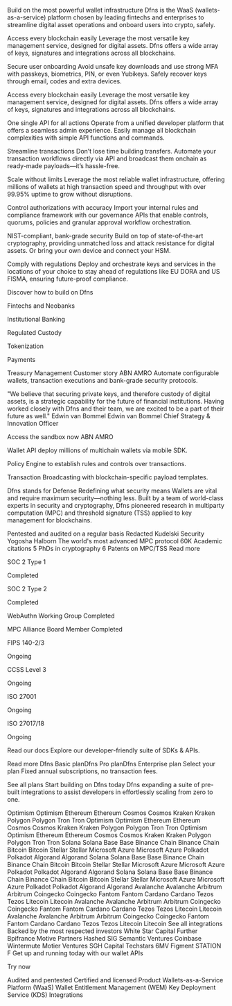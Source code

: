 Build on the most powerful wallet infrastructure
Dfns is the WaaS (wallets-as-a-service) platform chosen by leading fintechs and enterprises to streamline digital asset operations and onboard users into crypto, safely.


Access every blockchain easily
Leverage the most versatile key management service, designed for digital assets. Dfns offers a wide array of keys, signatures and integrations across all blockchains.



Secure user onboarding
Avoid unsafe key downloads and use strong MFA with passkeys, biometrics, PIN, or even Yubikeys. Safely recover keys through email, codes and extra devices.

Access every blockchain easily
Leverage the most versatile key management service, designed for digital assets. Dfns offers a wide array of keys, signatures and integrations across all blockchains.



One single API for all actions
Operate from a unified developer platform that offers a seamless admin experience. Easily manage all blockchain complexities with simple API functions and commands.


Streamline transactions
Don’t lose time building transfers. Automate your transaction workflows directly via API and broadcast them onchain as ready-made payloads—it’s hassle-free.


Scale without limits
Leverage the most reliable wallet infrastructure, offering millions of wallets at high transaction speed and throughput with over 99.95% uptime to grow without disruptions.


Control authorizations with accuracy
Import your internal rules and compliance framework with our governance APIs that enable controls, quorums, policies and granular approval workflow orchestration.


NIST-compliant, bank-grade security
Build on top of state-of-the-art cryptography, providing unmatched loss and attack resistance for digital assets. Or bring your own device and connect your HSM.


Comply with regulations
Deploy and orchestrate keys and services in the locations of your choice to stay ahead of regulations like EU DORA and US FISMA, ensuring future-proof compliance.

Discover how to build on Dfns


Fintechs and Neobanks


Institutional Banking


Regulated Custody


Tokenization


Payments


Treasury Management
Customer story
ABN AMRO
Automate configurable wallets, transaction executions and bank-grade security protocols.

"We believe that securing private keys, and therefore custody of digital assets, is a strategic capability for the future of financial institutions. Having worked closely with Dfns and their team, we are excited to be a part of their future as well."
Edwin van Bommel
Edwin van Bommel
Chief Strategy & Innovation Officer

Access the sandbox now
ABN AMRO

Wallet API
deploy millions of multichain wallets via mobile SDK.


Policy Engine
to establish rules and controls over transactions.


Transaction Broadcasting
with blockchain-specific payload templates.

Dfns stands for Defense
Redefining what security means
Wallets are vital and require maximum security—nothing less.
Built by a team of world-class experts in security and cryptography, Dfns pioneered research in multiparty computation (MPC) and threshold signature (TSS) applied to key management for blockchains.

Pentested and audited on a regular basis
Redacted
Kudelski Security
Yogosha
Halborn
The world's most advanced MPC protocol
60K
Academic
citations
5
PhDs  in
cryptography
6
Patents on
MPC/TSS
Read more

SOC 2 Type 1

Completed

SOC 2 Type 2

Completed

WebAuthn Working Group
Completed

MPC Alliance Board Member
Completed

FIPS 140-2/3

Ongoing

CCSS Level 3

Ongoing

ISO 27001

Ongoing

ISO 27017/18

Ongoing

Read our docs
Explore our developer-friendly suite of SDKs & APIs.

Read more
Dfns Basic planDfns Pro planDfns Enterprise plan
Select your plan
Fixed annual subscriptions, no transaction fees.

See all plans
Start building on Dfns today
Dfns expanding a suite of pre-built integrations to assist developers in effortlessly scaling from zero to one.

Optimism
Optimism
Ethereum
Ethereum
Cosmos
Cosmos
Kraken
Kraken
Polygon
Polygon
Tron
Tron
Optimism
Optimism
Ethereum
Ethereum
Cosmos
Cosmos
Kraken
Kraken
Polygon
Polygon
Tron
Tron
Optimism
Optimism
Ethereum
Ethereum
Cosmos
Cosmos
Kraken
Kraken
Polygon
Polygon
Tron
Tron
Solana
Solana
Base
Base
Binance Chain
Binance Chain
Bitcoin
Bitcoin
Stellar
Stellar
Microsoft Azure
Microsoft Azure
Polkadot
Polkadot
Algorand
Algorand
Solana
Solana
Base
Base
Binance Chain
Binance Chain
Bitcoin
Bitcoin
Stellar
Stellar
Microsoft Azure
Microsoft Azure
Polkadot
Polkadot
Algorand
Algorand
Solana
Solana
Base
Base
Binance Chain
Binance Chain
Bitcoin
Bitcoin
Stellar
Stellar
Microsoft Azure
Microsoft Azure
Polkadot
Polkadot
Algorand
Algorand
Avalanche
Avalanche
Arbitrum
Arbitrum
Coingecko
Coingecko
Fantom
Fantom
Cardano
Cardano
Tezos
Tezos
Litecoin
Litecoin
Avalanche
Avalanche
Arbitrum
Arbitrum
Coingecko
Coingecko
Fantom
Fantom
Cardano
Cardano
Tezos
Tezos
Litecoin
Litecoin
Avalanche
Avalanche
Arbitrum
Arbitrum
Coingecko
Coingecko
Fantom
Fantom
Cardano
Cardano
Tezos
Tezos
Litecoin
Litecoin
See all integrations
Backed by the most respected investors
White Star Capital
Further
Bpifrance
Motive Partners
Hashed
SIG
Semantic Ventures
Coinbase
Wintermute
Motier Ventures
SGH Capital
Techstars
6MV
Figment
STATION F
Get up and running
today with our
wallet APIs

Try now

Audited and pentested
Certified and licensed
Product
Wallets-as-a-Service Platform (WaaS)
Wallet Entitlement Management (WEM)
Key Deployment Service (KDS)
Integrations
